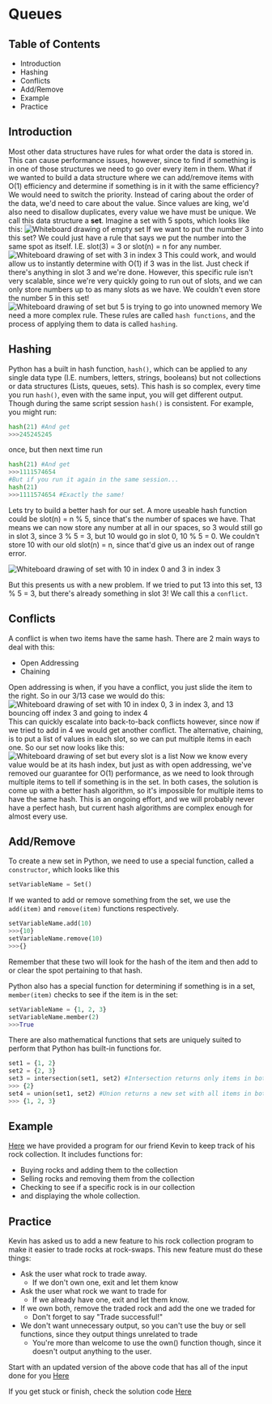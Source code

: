 # Queues
## Table of Contents
* Introduction
* Hashing
* Conflicts
* Add/Remove
* Example
* Practice

## Introduction
Most other data structures have rules for what order the data is stored in. This can cause performance issues, however, since to find if something is in one of those structures we need to go over every item in them. What if we wanted to build a data structure where we can add/remove items with O(1) efficiency and determine if something is in it with the same efficiency? We would need to switch the priority. Instead of caring about the order of the data, we'd need to care about the value. Since values are king, we'd also need to disallow duplicates, every value we have must be unique. We call this data structure a **set**. Imagine a set with 5 spots, which looks like this:
![Whiteboard drawing of empty set](./Images/SetsEmpty.png)
If we want to put the number 3 into this set? We could just have a rule that says we put the number into the same spot as itself. I.E. slot(3) = 3 or slot(n) = n for any number.
![Whiteboard drawing of set with 3 in index 3](./Images/Sets3.png)
This could work, and would allow us to instantly determine with O(1) if 3 was in the list. Just check if there's anything in slot 3 and we're done. However, this specific rule isn't very scalable, since we're very quickly going to run out of slots, and we can only store numbers up to as many slots as we have. We couldn't even store the number 5 in this set!
![Whiteboard drawing of set but 5 is trying to go into unowned memory](./images/SetsTooSmall.png)
 We need a more complex rule. These rules are called `hash functions`, and the process of applying them to data is called `hashing`.

## Hashing

Python has a built in hash function, `hash()`, which can be applied to any single data type (I.E. numbers, letters, strings, booleans) but not collections or data structures (Lists, queues, sets). This hash is so complex, every time you run `hash()`, even with the same input, you will get different output. Though during the same script session `hash()` is consistent. For example, you might run:
```python
hash(21) #And get
>>>245245245
```
once, but then next time run
```python
hash(21) #And get
>>>1111574654
#But if you run it again in the same session...
hash(21)
>>>1111574654 #Exactly the same!
```

Lets try to build a better hash for our set. A more useable hash function could be slot(n) = n % 5, since that's the number of spaces we have. That means we can now store any number at all in our spaces, so 3 would still go in slot 3, since 3 % 5 = 3, but 10 would go in slot 0, 10 % 5 = 0.  We couldn't store 10 with our old slot(n) = n, since that'd give us an index out of range error.

![Whiteboard drawing of set with 10 in index 0 and 3 in index 3](./Images/SetsBetterHash.png)

But this presents us with a new problem. If we tried to put 13 into this set, 13 % 5 = 3, but there's already something in slot 3! We call this a `conflict`.

## Conflicts
A conflict is when two items have the same hash. There are 2 main ways to deal with this:
* Open Addressing
* Chaining

Open addressing is when, if you have a conflict, you just slide the item to the right. So in our 3/13 case we would do this:
![Whiteboard drawing of set with 10 in index 0, 3 in index 3, and 13 bouncing off index 3 and going to index 4](./Images/SetsOpenAddressing.png)
This can quickly escalate into back-to-back conflicts however, since now if we tried to add in 4 we would get another conflict.
The alternative, chaining, is to put a list of values in each slot, so we can put multiple items in each one. So our set now looks like this:
![Whiteboard drawing of set but every slot is a list](./Images/SetsChaining.png)
Now we know every value would be at its hash index, but just as with open addressing, we've removed our guarantee for O(1) performance, as we need to look through multiple items to tell if something is in the set. 
In both cases, the solution is come up with a better hash algorithm, so it's impossible for multiple items to have the same hash. This is an ongoing effort, and we will probably never have a perfect hash, but current hash algorithms are complex enough for almost every use.

## Add/Remove
To create a new set in Python, we need to use a special function, called a `constructor`, which looks like this

```python
setVariableName = Set()
```

If we wanted to add or remove something from the set, we use the `add(item)` and `remove(item)` functions respectively.
```python
setVariableName.add(10)
>>>{10}
setVariableName.remove(10)
>>>{}
```

Remember that these two will look for the hash of the item and then add to or clear the spot pertaining to that hash. 

Python also has a special function for determining if something is in a set, `member(item)` checks to see if the item is in the set:
```python
setVariableName = {1, 2, 3}
setVariableName.member(2)
>>>True
```

There are also mathematical functions that sets are uniquely suited to perform that Python has built-in functions for.
```python
set1 = {1, 2}
set2 = {2, 3}
set3 = intersection(set1, set2) #Intersection returns only items in both sets, so in this case 2.
>>> {2}
set4 = union(set1, set2) #Union returns a new set with all items in both sets, but without duplicates.
>>> {1, 2, 3}
```
## Example
[Here](./exampleSet.py) we have provided a program for our friend Kevin to keep track of his rock collection. It includes functions for:
* Buying rocks and adding them to the collection
* Selling rocks and removing them from the collection
* Checking to see if a specific rock is in our collection
* and displaying the whole collection.

## Practice
Kevin has asked us to add a new feature to his rock collection program to make it easier to trade rocks at rock-swaps. This new feature must do these things:
* Ask the user what rock to trade away.
  - If we don't own one, exit and let them know
* Ask the user what rock we want to trade for
  - If we already have one, exit and let them know.
* If we own both, remove the traded rock and add the one we traded for
  - Don't forget to say "Trade successful!"
* We don't want unnecessary output, so you can't use the buy or sell functions, since they output things unrelated to trade
  - You're more than welcome to use the own() function though, since it doesn't output anything to the user.

Start with an updated version of the above code that has all of the input done for you [Here](./practiceSet.py)

If you get stuck or finish, check the solution code [Here](./solutionSet.py)
